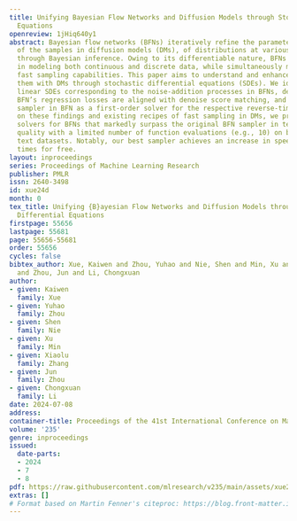 ```yaml
---
title: Unifying Bayesian Flow Networks and Diffusion Models through Stochastic Differential
  Equations
openreview: 1jHiq640y1
abstract: Bayesian flow networks (BFNs) iteratively refine the parameters, instead
  of the samples in diffusion models (DMs), of distributions at various noise levels
  through Bayesian inference. Owing to its differentiable nature, BFNs are promising
  in modeling both continuous and discrete data, while simultaneously maintaining
  fast sampling capabilities. This paper aims to understand and enhance BFNs by connecting
  them with DMs through stochastic differential equations (SDEs). We identify the
  linear SDEs corresponding to the noise-addition processes in BFNs, demonstrate that
  BFN’s regression losses are aligned with denoise score matching, and validate the
  sampler in BFN as a first-order solver for the respective reverse-time SDE. Based
  on these findings and existing recipes of fast sampling in DMs, we propose specialized
  solvers for BFNs that markedly surpass the original BFN sampler in terms of sample
  quality with a limited number of function evaluations (e.g., 10) on both image and
  text datasets. Notably, our best sampler achieves an increase in speed of $5\sim20$
  times for free.
layout: inproceedings
series: Proceedings of Machine Learning Research
publisher: PMLR
issn: 2640-3498
id: xue24d
month: 0
tex_title: Unifying {B}ayesian Flow Networks and Diffusion Models through Stochastic
  Differential Equations
firstpage: 55656
lastpage: 55681
page: 55656-55681
order: 55656
cycles: false
bibtex_author: Xue, Kaiwen and Zhou, Yuhao and Nie, Shen and Min, Xu and Zhang, Xiaolu
  and Zhou, Jun and Li, Chongxuan
author:
- given: Kaiwen
  family: Xue
- given: Yuhao
  family: Zhou
- given: Shen
  family: Nie
- given: Xu
  family: Min
- given: Xiaolu
  family: Zhang
- given: Jun
  family: Zhou
- given: Chongxuan
  family: Li
date: 2024-07-08
address:
container-title: Proceedings of the 41st International Conference on Machine Learning
volume: '235'
genre: inproceedings
issued:
  date-parts:
  - 2024
  - 7
  - 8
pdf: https://raw.githubusercontent.com/mlresearch/v235/main/assets/xue24d/xue24d.pdf
extras: []
# Format based on Martin Fenner's citeproc: https://blog.front-matter.io/posts/citeproc-yaml-for-bibliographies/
---
```

